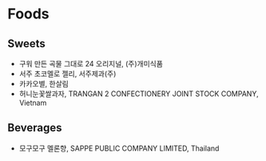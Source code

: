 # Foods
## Sweets
* 구워 만든 곡물 그대로 24 오리지널, (주)개미식품
* 서주 초코멜로 젤리, 서주제과(주)
* 카카오별, 한살림
* 허니눈꽃쌀과자, TRANGAN 2 CONFECTIONERY JOINT STOCK COMPANY, Vietnam

## Beverages
* 모구모구 멜론향, SAPPE PUBLIC COMPANY LIMITED, Thailand
